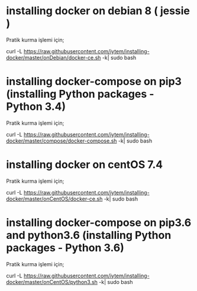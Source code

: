 # installing docker on debian 8 ( jessie )

Pratik kurma işlemi için;

curl -L https://raw.githubusercontent.com/iytem/installing-docker/master/onDebian/docker-ce.sh -k| sudo bash

# installing docker-compose on pip3 (installing Python packages - Python 3.4)

Pratik kurma işlemi için;

curl -L https://raw.githubusercontent.com/iytem/installing-docker/master/compose/docker-compose.sh -k| sudo bash

# installing docker on centOS 7.4

Pratik kurma işlemi için;

curl -L https://raw.githubusercontent.com/iytem/installing-docker/master/onCentOS/docker-ce.sh -k| sudo bash

# installing docker-compose on pip3.6 and python3.6 (installing Python packages - Python 3.6)

Pratik kurma işlemi için;

curl -L https://raw.githubusercontent.com/iytem/installing-docker/master/onCentOS/python3.sh -k| sudo bash
